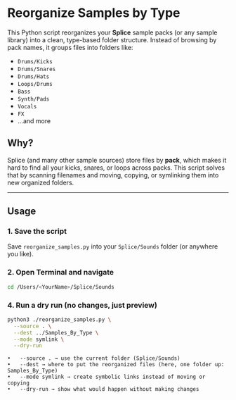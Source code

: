 # Reorganize Samples by Type

This Python script reorganizes your **Splice** sample packs (or any sample library) into a clean, type-based folder structure. Instead of browsing by pack names, it groups files into folders like:

- `Drums/Kicks`
- `Drums/Snares`
- `Drums/Hats`
- `Loops/Drums`
- `Bass`
- `Synth/Pads`
- `Vocals`
- `FX`
- …and more

## Why?

Splice (and many other sample sources) store files by **pack**, which makes it hard to find all your kicks, snares, or loops across packs. This script solves that by scanning filenames and moving, copying, or symlinking them into new organized folders.

---

## Usage

### 1. Save the script
Save `reorganize_samples.py` into your `Splice/Sounds` folder (or anywhere you like).

### 2. Open Terminal and navigate
```bash
cd /Users/<YourName>/Splice/Sounds
```
### 4. Run a dry run (no changes, just preview)
```bash
python3 ./reorganize_samples.py \
  --source . \
  --dest ../Samples_By_Type \
  --mode symlink \
  --dry-run
```

	•	--source . → use the current folder (Splice/Sounds)
	•	--dest → where to put the reorganized files (here, one folder up: Samples_By_Type)
	•	--mode symlink → create symbolic links instead of moving or copying
	•	--dry-run → show what would happen without making changes

